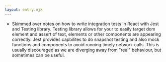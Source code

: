 ```yaml
---
layout: entry.njk
---
```


- Skimmed over notes on how to write integration tests in React with Jest and Testing library. Testing library allows for your to easily target dom element and assert of text, elements or other components are appearing correctly. Jest provides capbilites to do snapshot testing and also mock functions and components to avoid running timely network calls. This is usually discouraged as we are diverging away from "real" behaviour, but sometimes can be useful.
